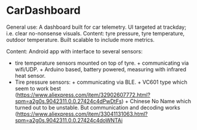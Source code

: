 # CarDashboard
General use: A dashboard built for car telemetry. 
UI targeted at trackday; i.e. clear no-nonsense visuals.
Content: tyre pressure, tyre temperature, outdoor temperature.
Built scalable to include more metrics.

Content:
Android app with interface to several sensors:
- tire temperature sensors mounted on top of tyre.
      + communicating via wifi/UDP.
      + Arduino based, battery powered, measuring with infrared heat sensor. 
- Tire pressure sensors:
      + communicating via BLE. 
      + VC601 type which seem to work best (https://www.aliexpress.com/item/32902607772.html?spm=a2g0s.9042311.0.0.27424c4dPwDtFs)
      + Chinese No Name which turned out to be unstable. But communication and decoding works (https://www.aliexpress.com/item/33041131063.html?spm=a2g0s.9042311.0.0.27424c4doWNTAi

